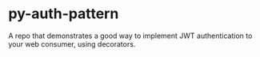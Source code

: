 # py-auth-pattern
A repo that demonstrates a good way to implement JWT authentication to your web consumer, using decorators.
